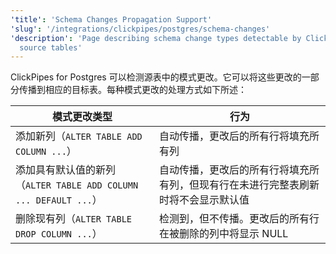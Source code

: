 ```yaml
---
'title': 'Schema Changes Propagation Support'
'slug': '/integrations/clickpipes/postgres/schema-changes'
'description': 'Page describing schema change types detectable by ClickPipes in the
  source tables'
---
```




ClickPipes for Postgres 可以检测源表中的模式更改。它可以将这些更改的一部分传播到相应的目标表。每种模式更改的处理方式如下所述：

| 模式更改类型                                                                | 行为                                   |
| ----------------------------------------------------------------------------- | ------------------------------------- |
| 添加新列（`ALTER TABLE ADD COLUMN ...`）                                     | 自动传播，更改后的所有行将填充所有列                                   |
| 添加具有默认值的新列（`ALTER TABLE ADD COLUMN ... DEFAULT ...`）           | 自动传播，更改后的所有行将填充所有列，但现有行在未进行完整表刷新时将不会显示默认值 |
| 删除现有列（`ALTER TABLE DROP COLUMN ...`）                                   | 检测到，但不传播。更改后的所有行在被删除的列中将显示 NULL                  |
